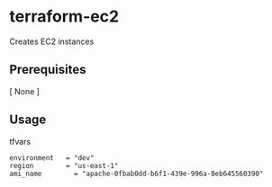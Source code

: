 # terraform-ec2
Creates EC2 instances

## Prerequisites
[ None ]

## Usage
tfvars
```
environment   = "dev"
region        = "us-east-1"
ami_name        = "apache-0fbab0dd-b6f1-439e-996a-8eb645560390"
```
